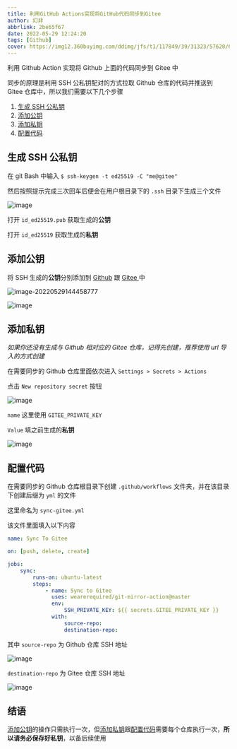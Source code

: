 ```yaml
---
title: 利用GitHub Actions实现将GitHub代码同步到Gitee
author: 幻非
abbrlink: 2be65f67
date: 2022-05-29 12:24:20
tags: [Github]
cover: https://img12.360buyimg.com/ddimg/jfs/t1/117849/39/31323/57620/63c130baF7ca348dc/55d957d1c1392617.webp
---
```


利用 Github Action 实现将 Github 上面的代码同步到 Gitee 中

同步的原理是利用 SSH 公私钥配对的方式拉取 Github 仓库的代码并推送到 Gitee 仓库中，所以我们需要以下几个步骤

1. [生成 SSH 公私钥](#生成ssh-公私钥)
2. [添加公钥](#添加公钥)
3. [添加私钥](#添加私钥)
4. [配置代码](#配置代码)

## 生成 SSH 公私钥

在 git Bash 中输入 `$ ssh-keygen -t ed25519 -C "me@gitee"`

然后按照提示完成三次回车后便会在用户根目录下的 `.ssh` 目录下生成三个文件

![image](https://img14.360buyimg.com/ddimg/jfs/t1/43826/5/21493/6274/637c4d67E33721cab/79428d387f3e470f.png)

打开 `id_ed25519.pub` 获取生成的**公钥**

打开 `id_ed25519` 获取生成的**私钥**

## 添加公钥

将 SSH 生成的**公钥**分别添加到 [Github](https://github.com/settings/ssh/new) 跟 [Gitee ](https://gitee.com/profile/sshkeys) 中

![image-20220529144458777](https://img11.360buyimg.com/ddimg/jfs/t1/114196/39/31107/7478/637c4d84Ecfd6e235/023a2cdfd1a88b4e.png)

![image](https://img13.360buyimg.com/ddimg/jfs/t1/93046/11/33435/8182/637c4d95E976699fd/c187fecf8981491e.png)

## 添加私钥

_如果你还没有生成与 Github 相对应的 Gitee 仓库，记得先创建，推荐使用 url 导入的方式创建_

在需要同步的 Github 仓库里面依次进入 `Settings > Secrets > Actions`

点击 `New repository secret` 按钮

![image](https://img11.360buyimg.com/ddimg/jfs/t1/193661/34/28519/41347/637c4da3E5c0c77ed/993a8dc2e0fa39f3.png)

`name` 这里使用 `GITEE_PRIVATE_KEY`

`Value` 填之前生成的**私钥**

![image](https://img12.360buyimg.com/ddimg/jfs/t1/197658/5/29865/13536/637c4db0Ec575e440/d230f5743d5981ad.png)

## 配置代码

在需要同步的 Github 仓库根目录下创建 `.github/workflows` 文件夹，并在该目录下创建后缀为 `yml` 的文件

这里命名为 `sync-gitee.yml`

该文件里面填入以下内容

```yaml
name: Sync To Gitee

on: [push, delete, create]

jobs:
    sync:
        runs-on: ubuntu-latest
        steps:
            - name: Sync to Gitee
              uses: wearerequired/git-mirror-action@master
              env:
                  SSH_PRIVATE_KEY: ${{ secrets.GITEE_PRIVATE_KEY }}
              with:
                  source-repo:
                  destination-repo:
```

其中 `source-repo` 为 Github 仓库 SSH 地址

![image](https://img13.360buyimg.com/ddimg/jfs/t1/129691/21/28089/17717/637c4dbcE88ac195c/74d79474c994392a.png)

`destination-repo` 为 Gitee 仓库 SSH 地址

![image](https://img12.360buyimg.com/ddimg/jfs/t1/17721/2/20280/13146/637c4dc5E3cadb03c/7de9de23440e95f6.png)

## 结语

[添加公钥](#添加公钥)的操作只需执行一次，但[添加私钥](#添加私钥)跟[配置代码](#配置代码)需要每个仓库执行一次，**所以请务必保存好私钥**，以备后续使用
